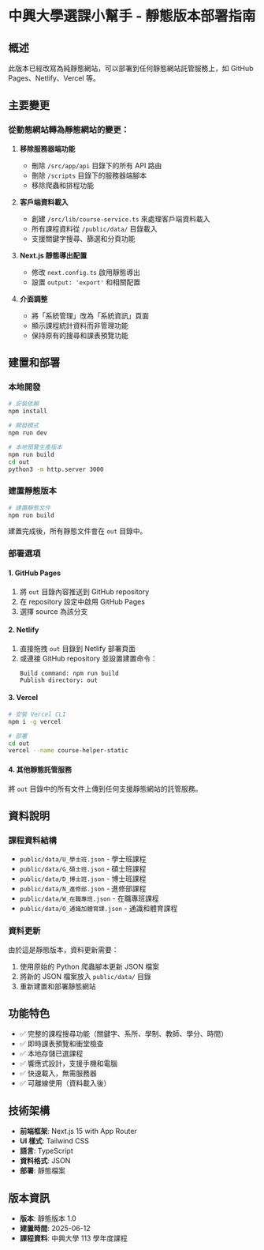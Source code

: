 # 中興大學選課小幫手 - 靜態版本部署指南

## 概述

此版本已經改寫為純靜態網站，可以部署到任何靜態網站託管服務上，如 GitHub Pages、Netlify、Vercel 等。

## 主要變更

### 從動態網站轉為靜態網站的變更：

1. **移除服務器端功能**
   - 刪除 `/src/app/api` 目錄下的所有 API 路由
   - 刪除 `/scripts` 目錄下的服務器端腳本
   - 移除爬蟲和排程功能

2. **客戶端資料載入**
   - 創建 `/src/lib/course-service.ts` 來處理客戶端資料載入
   - 所有課程資料從 `/public/data/` 目錄載入
   - 支援關鍵字搜尋、篩選和分頁功能

3. **Next.js 靜態導出配置**
   - 修改 `next.config.ts` 啟用靜態導出
   - 設置 `output: 'export'` 和相關配置

4. **介面調整**
   - 將「系統管理」改為「系統資訊」頁面
   - 顯示課程統計資料而非管理功能
   - 保持原有的搜尋和課表預覽功能

## 建置和部署

### 本地開發

```bash
# 安裝依賴
npm install

# 開發模式
npm run dev

# 本地預覽生產版本
npm run build
cd out
python3 -m http.server 3000
```

### 建置靜態版本

```bash
# 建置靜態文件
npm run build
```

建置完成後，所有靜態文件會在 `out` 目錄中。

### 部署選項

#### 1. GitHub Pages

1. 將 `out` 目錄內容推送到 GitHub repository
2. 在 repository 設定中啟用 GitHub Pages
3. 選擇 source 為該分支

#### 2. Netlify

1. 直接拖拽 `out` 目錄到 Netlify 部署頁面
2. 或連接 GitHub repository 並設置建置命令：
   ```
   Build command: npm run build
   Publish directory: out
   ```

#### 3. Vercel

```bash
# 安裝 Vercel CLI
npm i -g vercel

# 部署
cd out
vercel --name course-helper-static
```

#### 4. 其他靜態託管服務

將 `out` 目錄中的所有文件上傳到任何支援靜態網站的託管服務。

## 資料說明

### 課程資料結構

- `public/data/U_學士班.json` - 學士班課程
- `public/data/G_碩士班.json` - 碩士班課程  
- `public/data/D_博士班.json` - 博士班課程
- `public/data/N_進修部.json` - 進修部課程
- `public/data/W_在職專班.json` - 在職專班課程
- `public/data/O_通識加體育課.json` - 通識和體育課程

### 資料更新

由於這是靜態版本，資料更新需要：

1. 使用原始的 Python 爬蟲腳本更新 JSON 檔案
2. 將新的 JSON 檔案放入 `public/data/` 目錄
3. 重新建置和部署靜態網站

## 功能特色

- ✅ 完整的課程搜尋功能（關鍵字、系所、學制、教師、學分、時間）
- ✅ 即時課表預覽和衝堂檢查
- ✅ 本地存儲已選課程
- ✅ 響應式設計，支援手機和電腦
- ✅ 快速載入，無需服務器
- ✅ 可離線使用（資料載入後）

## 技術架構

- **前端框架**: Next.js 15 with App Router
- **UI 樣式**: Tailwind CSS
- **語言**: TypeScript
- **資料格式**: JSON
- **部署**: 靜態檔案

## 版本資訊

- **版本**: 靜態版本 1.0
- **建置時間**: 2025-06-12
- **課程資料**: 中興大學 113 學年度課程
